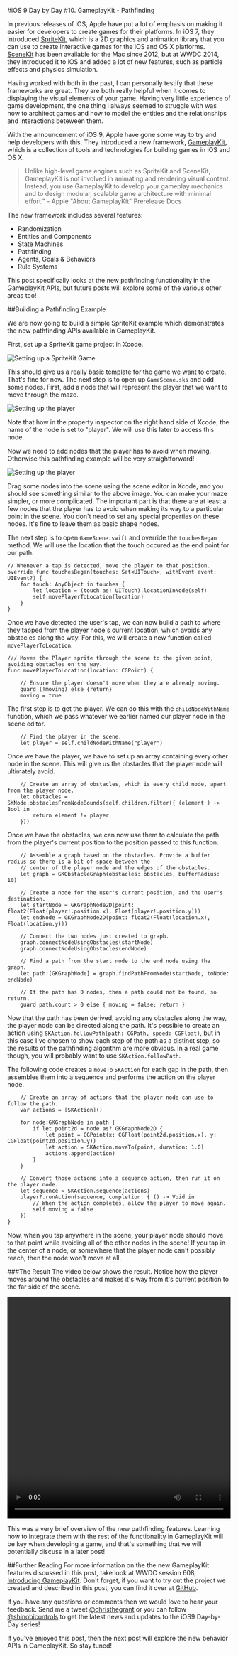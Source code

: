 #iOS 9 Day by Day
#10. GameplayKit - Pathfinding

In previous releases of iOS, Apple have put a lot of emphasis on making it easier for developers to create games for their platforms. In iOS 7, they introduced [SpriteKit](https://developer.apple.com/library/ios/documentation/GraphicsAnimation/Conceptual/SpriteKit_PG/Introduction/Introduction.html), which is a 2D graphics and animation library that you can use to create interactive games for the iOS and OS X platforms. [SceneKit](https://developer.apple.com/library/ios/documentation/SceneKit/Reference/SceneKit_Framework/) has been available for the Mac since 2012, but at WWDC 2014, they introduced it to iOS and added a lot of new features, such as particle effects and physics simulation. 

Having worked with both in the past, I can personally testify that these frameworks are great. They are both really helpful when it comes to displaying the visual elements of your game. Having very little experience of game development, the one thing I always seemed to struggle with was how to architect games and how to model the entities and the relationships and interactions beteween them.

With the announcement of iOS 9, Apple have gone some way to try and help developers with this. They introduced a new framework, [GameplayKit](https://developer.apple.com/library/prerelease/ios/documentation/General/Conceptual/GameplayKit_Guide/), which is a collection of tools and technologies for building games in iOS and OS X. 

>Unlike high-level game engines such as SpriteKit and SceneKit, GameplayKit is not involved in animating and rendering visual content. Instead, you use GameplayKit to develop your gameplay mechanics and to design modular, scalable game architecture with minimal effort." - Apple "About GameplayKit" Prerelease Docs

The new framework includes several features:

- Randomization
- Entities and Components
- State Machines
- Pathfinding
- Agents, Goals & Behaviors
- Rule Systems

This post specifically looks at the new pathfinding functionality in the GameplayKit APIs, but future posts will explore some of the various other areas too!

##Building a Pathfinding Example

We are now going to build a simple SpriteKit example which demonstrates the new pathfinding APIs available in GameplayKit. 

First, set up a SpriteKit game project in Xcode.

![Setting up a SpriteKit Game](images/setup.png)

This should give us a really basic template for the game we want to create. That's fine for now. The next step is to open up `GameScene.sks` and add some nodes. First, add a node that will represent the player that we want to move through the maze. 

![Setting up the player](images/player.png)

Note that how in the property inspector on the right hand side of Xcode, the name of the node is set to "player". We will use this later to access this node.

Now we need to add nodes that the player has to avoid when moving. Otherwise this pathfinding example will be very straightforward!

![Setting up the player](images/maze.png)

Drag some nodes into the scene using the scene editor in Xcode, and you should see something similar to the above image. You can make your maze simpler, or more complicated. The important part is that there are at least a few nodes that the player has to avoid when making its way to a particular point in the scene. You don't need to set any special properties on these nodes. It's fine to leave them as basic shape nodes.

The next step is to open `GameScene.swift` and override the `touchesBegan` method. We will use the location that the touch occured as the end point for our path.

	// Whenever a tap is detected, move the player to that position.
	override func touchesBegan(touches: Set<UITouch>, withEvent event: UIEvent?) {
		for touch: AnyObject in touches {
			let location = (touch as! UITouch).locationInNode(self)
			self.movePlayerToLocation(location)
		}
	}

Once we have detected the user's tap, we can now build a path to where they tapped from the player node's current location, which avoids any obstacles along the way. For this, we will create a new function called `movePlayerToLocation`. 

	/// Moves the Player sprite through the scene to the given point, avoiding obstacles on the way.
	func movePlayerToLocation(location: CGPoint) {
		
		// Ensure the player doesn't move when they are already moving.
		guard (!moving) else {return}
		moving = true
		
The first step is to get the player. We can do this with the `childNodeWithName` function, which we pass whatever we earlier named our player node in the scene editor. 
        
        // Find the player in the scene.
        let player = self.childNodeWithName("player")
        
Once we have the player, we have to set up an array containing every other node in the scene. This will give us the obstacles that the player node will ultimately avoid.
        
        // Create an array of obstacles, which is every child node, apart from the player node.
        let obstacles = SKNode.obstaclesFromNodeBounds(self.children.filter({ (element ) -> Bool in
            return element != player
        }))
        
Once we have the obstacles, we can now use them to calculate the path from the player's current position to the position passed to this function.
        
        // Assemble a graph based on the obstacles. Provide a buffer radius so there is a bit of space between the
        // center of the player node and the edges of the obstacles.
        let graph = GKObstacleGraph(obstacles: obstacles, bufferRadius: 10)
        
        // Create a node for the user's current position, and the user's destination.
        let startNode = GKGraphNode2D(point: float2(Float(player!.position.x), Float(player!.position.y)))
        let endNode = GKGraphNode2D(point: float2(Float(location.x), Float(location.y)))
        
        // Connect the two nodes just created to graph.
        graph.connectNodeUsingObstacles(startNode)
        graph.connectNodeUsingObstacles(endNode)
        
        // Find a path from the start node to the end node using the graph.
        let path:[GKGraphNode] = graph.findPathFromNode(startNode, toNode: endNode)
        
        // If the path has 0 nodes, then a path could not be found, so return.
        guard path.count > 0 else { moving = false; return }
        
Now that the path has been derived, avoiding any obstacles along the way, the player node can be directed along the path. It's possible to create an action using `SKAction.followPath(path: CGPath, speed: CGFloat)`, but in this case I've chosen to show each step of the path as a distinct step, so the results of the pathfinding algorithm are more obvious. In a real game though, you will probably want to use `SKAction.followPath`.

The following code creates a `moveTo` `SKAction` for each gap in the path, then assembles them into a sequence and performs the action on the player node. 
        
        // Create an array of actions that the player node can use to follow the path.
        var actions = [SKAction]()
        
        for node:GKGraphNode in path {
            if let point2d = node as? GKGraphNode2D {
                let point = CGPoint(x: CGFloat(point2d.position.x), y: CGFloat(point2d.position.y))
                let action = SKAction.moveTo(point, duration: 1.0)
                actions.append(action)
            }
        }
        
        // Convert those actions into a sequence action, then run it on the player node.
        let sequence = SKAction.sequence(actions)
        player?.runAction(sequence, completion: { () -> Void in
            // When the action completes, allow the player to move again.
            self.moving = false
        })
    }
    
Now, when you tap anywhere in the scene, your player node should move to that point while avoiding all of the other nodes in the scene! If you tap in the center of a node, or somewhere that the player node can't possibly reach, then the node won't move at all.

###The Result
The video below shows the result. Notice how the player moves around the obstacles and makes it's way from it's current position to the far side of the scene.

<video width="100%" height="500" controls>
	<source src="images/PathfindingComplete.mov" type="video/mp4">
	Your browser does not support the video tag.
</video>

This was a very brief overview of the new pathfinding features. Learning how to integrate them with the rest of the functionality in GameplayKit will be key when developing a game, and that's something that we will potentially discuss in a later post!

##Further Reading
For more information on the the new GameplayKit features discussed in this post, take look at WWDC session 608, [Introducing GameplayKit](https://developer.apple.com/videos/wwdc/2015/?id=608). Don't forget, if you want to try out the project we created and described in this post, you can find it over at [GitHub](https://github.com/shinobicontrols/iOS9-day-by-day/tree/master/11-GameplayKit-Pathfinding).

If you have any questions or comments then we would love to hear your feedback. Send me a tweet [@christhegrant](http://twitter.com/christhegrant) or you can follow [@shinobicontrols](http://twitter.com/shinobicontrols) to get the latest news and updates to the iOS9 Day-by-Day series!

If you've enjoyed this post, then the next post will explore the new behavior APIs in GameplayKit. So stay tuned!
